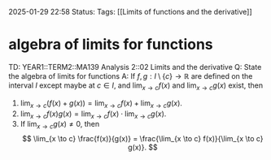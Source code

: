 2025-01-29 22:58
Status: 
Tags: [[Limits of functions and the derivative]]
# algebra of limits for functions

TD: YEAR1::TERM2::MA139 Analysis 2::02 Limits and the derivative
Q: State the algebra of limits for functions
A: If $f, g: I \setminus \{c\} \to \mathbb{R}$ are defined on the interval $I$ except maybe at $c \in I$, and $\lim_{x \to c} f(x)$ and $\lim_{x \to c} g(x)$ exist, then
1. $\lim_{x \to c} (f(x) + g(x)) = \lim_{x \to c} f(x) + \lim_{x \to c} g(x)$.
2. $\lim_{x \to c} f(x)g(x) = \lim_{x \to c} f(x) \cdot \lim_{x \to c} g(x)$.
3. If $\lim_{x \to c} g(x) \neq 0$, then
$$
\lim_{x \to c} \frac{f(x)}{g(x)} = \frac{\lim_{x \to c} f(x)}{\lim_{x \to c} g(x)}.
$$ 
<!--ID: 1747570774815-->
